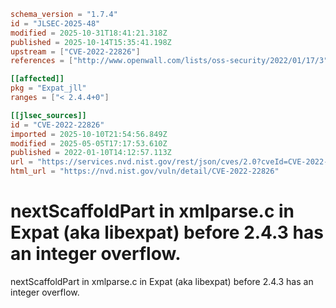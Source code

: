 ```toml
schema_version = "1.7.4"
id = "JLSEC-2025-48"
modified = 2025-10-31T18:41:21.318Z
published = 2025-10-14T15:35:41.198Z
upstream = ["CVE-2022-22826"]
references = ["http://www.openwall.com/lists/oss-security/2022/01/17/3", "https://cert-portal.siemens.com/productcert/pdf/ssa-484086.pdf", "https://github.com/libexpat/libexpat/pull/539", "https://security.gentoo.org/glsa/202209-24", "https://www.debian.org/security/2022/dsa-5073", "https://www.tenable.com/security/tns-2022-05", "http://www.openwall.com/lists/oss-security/2022/01/17/3", "https://cert-portal.siemens.com/productcert/pdf/ssa-484086.pdf", "https://github.com/libexpat/libexpat/pull/539", "https://security.gentoo.org/glsa/202209-24", "https://www.debian.org/security/2022/dsa-5073", "https://www.tenable.com/security/tns-2022-05"]

[[affected]]
pkg = "Expat_jll"
ranges = ["< 2.4.4+0"]

[[jlsec_sources]]
id = "CVE-2022-22826"
imported = 2025-10-10T21:54:56.849Z
modified = 2025-05-05T17:17:53.610Z
published = 2022-01-10T14:12:57.113Z
url = "https://services.nvd.nist.gov/rest/json/cves/2.0?cveId=CVE-2022-22826"
html_url = "https://nvd.nist.gov/vuln/detail/CVE-2022-22826"
```

# nextScaffoldPart in xmlparse.c in Expat (aka libexpat) before 2.4.3 has an integer overflow.

nextScaffoldPart in xmlparse.c in Expat (aka libexpat) before 2.4.3 has an integer overflow.

